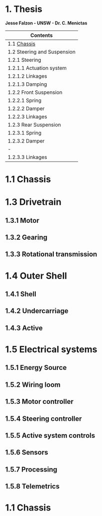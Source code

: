 # 1. Thesis
**Jesse Falzon - UNSW - Dr. C. Menictas**

**Contents**|
--------------------|
1.1 [Chassis](readme.mb#11Chassis)|
1.2 Steering and Suspension|
1.2.1 Steering|
1.2.1.1 Actuation system|
1.2.1.2 Linkages|
1.2.1.3 Damping|
1.2.2 Front Suspension|
1.2.2.1 Spring|
1.2.2.2 Damper|
1.2.2.3 Linkages|
1.2.3 Rear Suspension|
1.2.3.1 Spring|
1.2.3.2 Damper|
-|
1.2.3.3 Linkages|
# 1.1 Chassis
# 1.3 Drivetrain
##    1.3.1 Motor
##    1.3.2 Gearing
##    1.3.3 Rotational transmission
# 1.4 Outer Shell
##    1.4.1 Shell
##    1.4.2 Undercarriage
##    1.4.3 Active
# 1.5 Electrical systems
##    1.5.1 Energy Source
##    1.5.2 Wiring loom
##    1.5.3 Motor controller
##    1.5.4 Steering controller
##    1.5.5 Active system controls
##    1.5.6 Sensors
##    1.5.7 Processing
##    1.5.8 Telemetrics

# 1.1 Chassis
